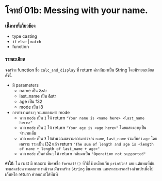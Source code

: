 # โจทย์ 01b: Messing with your name.
### เนื้อหาที่เกี่ยวข้อง
- type casting
- `if` `else` | `match`
- function

### รายละเอียด
จงสร้าง function ชื่อ `calc_and_display` 
ที่ return ค่ากลับมาเป็น String โดยมีรายละเอียดดังนี้
- มี parameters
    - name เป็น &str
    - last_name เป็น &str
    - age เป็น f32
    - mode เป็น i8
- การทำงานต่างๆ จะแยกตามค่า mode
    - หาก `mode` เป็น `1` ให้ return `"Your name is <name here> <last_name here>"`
    - หาก `mode` เป็น `2` ให้ return `"Your age is <age here>"` โดยแสดงอายุเป็นจำนวนเต็ม
    - หาก `mode` เป็น `3` ให้คำนวณผลรวมความยาวของ `name`, `last_name` รวมกับค่า `age` โดยผลรวม รวมเป็น i32 แล้ว return `"The sum of length and age is <length of name + length of last_name + age>"`
    - หาก `mode` เป็นค่าอื่นๆ ให้ return กลับมาเป็น `"Operation not supported"`

**คำใบ้:** ใน rust มี macro พิเศษชื่อ `format!()` ที่วิธีใช้ เหมือนกับ `println!` เลย แต่แทนที่มันจะแสดงข้อความออกทางหน้าจอ มันจะสร้าง `String` ขึ้นมาแทน และเราสามารถสร้างตัวแปรเพื่อไปเก็บหรือ return ค่าออกมาได้ทันที